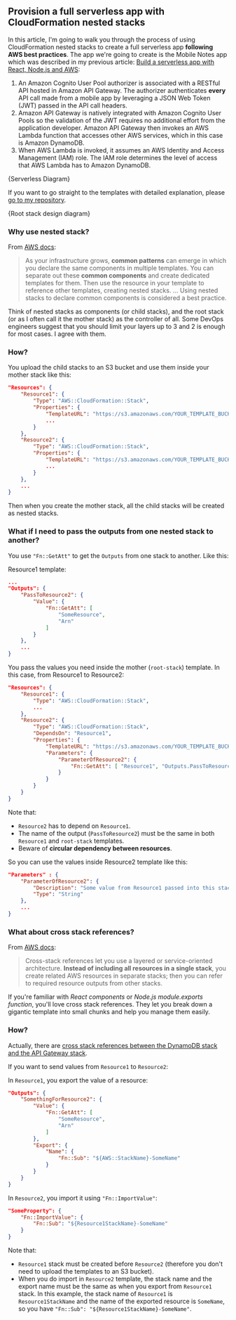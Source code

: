 ## Provision a full serverless app with CloudFormation nested stacks

In this article, I'm going to walk you through the process of using CloudFormation nested stacks to create a full serverless app **following AWS best practices**. The app we're going to create is the Mobile Notes app which was described in my previous article: [Build a serverless app with React, Node.js and AWS](https://www.linkedin.com/pulse/build-serverless-app-react-nodejs-aws-viet-nguyen/):

1. An Amazon Cognito User Pool authorizer is associated with a RESTful API hosted in Amazon API Gateway. The authorizer authenticates **every** API call made from a mobile app by leveraging a JSON Web Token (JWT) passed in the API call headers.
1. Amazon API Gateway is natively integrated with Amazon Cognito User Pools so the validation of the JWT requires no additional effort from the application developer. Amazon API Gateway then invokes an AWS Lambda function that accesses other AWS services, which in this case is Amazon DynamoDB.
1. When AWS Lambda is invoked, it assumes an AWS Identity and Access Management (IAM) role. The IAM role determines the level of access that AWS Lambda has to Amazon DynamoDB.

{Serverless Diagram}

If you want to go straight to the templates with detailed explanation, please [go to my repository](https://github.com/nguyendviet/mobile-notes/tree/master/cloudformation).

{Root stack design diagram}

### Why use nested stack?

From [AWS docs](https://docs.aws.amazon.com/AWSCloudFormation/latest/UserGuide/using-cfn-nested-stacks.html): 
> As your infrastructure grows, **common patterns** can emerge in which you declare the same components in multiple templates. You can separate out these **common components** and create dedicated templates for them. Then use the resource in your template to reference other templates, creating nested stacks.
...
Using nested stacks to declare common components is considered a best practice.

Think of nested stacks as components (or child stacks), and the root stack (or as I often call it the mother stack) as the controller of all. Some DevOps engineers suggest that you should limit your layers up to 3 and 2 is enough for most cases. I agree with them.

### How?

You upload the child stacks to an S3 bucket and use them inside your mother stack like this:
```json
"Resources": {
    "Resource1": {
        "Type": "AWS::CloudFormation::Stack",
        "Properties": {
            "TemplateURL": "https://s3.amazonaws.com/YOUR_TEMPLATE_BUCKET/resource1.json",
            ...
        }
    },
    "Resource2": {
        "Type": "AWS::CloudFormation::Stack",
        "Properties": {
            "TemplateURL": "https://s3.amazonaws.com/YOUR_TEMPLATE_BUCKET/resource2.json",
            ...
        }
    },
    ...
}
```
Then when you create the mother stack, all the child stacks will be created as nested stacks.

### What if I need to pass the outputs from one nested stack to another?

You use `"Fn::GetAtt"` to get the `Outputs` from one stack to another. Like this:

Resource1 template:
```json
...
"Outputs": {
    "PassToResource2": {
        "Value": {
            "Fn::GetAtt": [
                "SomeResource",
                "Arn"
            ]
        }
    },
    ...
}
```

You pass the values you need inside the mother (`root-stack`) template. In this case, from Resource1 to Resource2:

```json
"Resources": {
    "Resource1": {
        "Type": "AWS::CloudFormation::Stack",
        ...
    },
    "Resource2": {
        "Type": "AWS::CloudFormation::Stack",
        "DependsOn": "Resource1",
        "Properties": {
            "TemplateURL": "https://s3.amazonaws.com/YOUR_TEMPLATE_BUCKET/resource2.json",
            "Parameters": {
                "ParameterOfResource2": {
                    "Fn::GetAtt": [ "Resource1", "Outputs.PassToResource2" ]
                }
            }
        }
    }
}
```

Note that:
- `Resource2` has to depend on `Resource1`.
- The name of the output (`PassToResource2`) must be the same in both `Resource1` and `root-stack` templates.
- Beware of **circular dependency between resources**.

So you can use the values inside Resource2 template like this:

```json
"Parameters" : {
    "ParameterOfResource2": {
        "Description": "Some value from Resource1 passed into this stack.",
        "Type": "String"
    },
    ...
}
```

### What about cross stack references?

From [AWS docs](https://docs.aws.amazon.com/AWSCloudFormation/latest/UserGuide/walkthrough-crossstackref.html):
> Cross-stack references let you use a layered or service-oriented architecture. **Instead of including all resources in a single stack**, you create related AWS resources in separate stacks; then you can refer to required resource outputs from other stacks.

If you're familiar with *React components* or *Node.js module.exports function*, you'll love cross stack references. They let you break down a gigantic template into small chunks and help you manage them easily.

### How?

Actually, there are [cross stack references between the DynamoDB stack and the API Gateway stack](https://github.com/nguyendviet/mobile-notes/blob/master/docs/why-cross-stack.md).

If you want to send values from `Resource1` to `Resource2`:

In `Resource1`, you export the value of a resource:

```json
"Outputs": {
    "SomethingForResource2": {
        "Value": {
            "Fn::GetAtt": [
                "SomeResource",
                "Arn"
            ]
        },
        "Export": {
            "Name": {
                "Fn::Sub": "${AWS::StackName}-SomeName"
            }
        }
    }
}
```

In `Resource2`, you import it using `"Fn::ImportValue"`:

```json
"SomeProperty": { 
    "Fn::ImportValue": {
        "Fn::Sub": "${Resource1StackName}-SomeName"
    }
}
```

Note that:
- `Resource1` stack must be created before `Resource2` (therefore you don't need to upload the templates to an S3 bucket).
- When you do import in `Resource2` template, the stack name and the export name must be the same as when you export from `Resource1` stack. In this example, the stack name of `Resource1` is `Resource1StackName` and the name of the exported resource is `SomeName`, so you have `"Fn::Sub": "${Resource1StackName}-SomeName"`.
